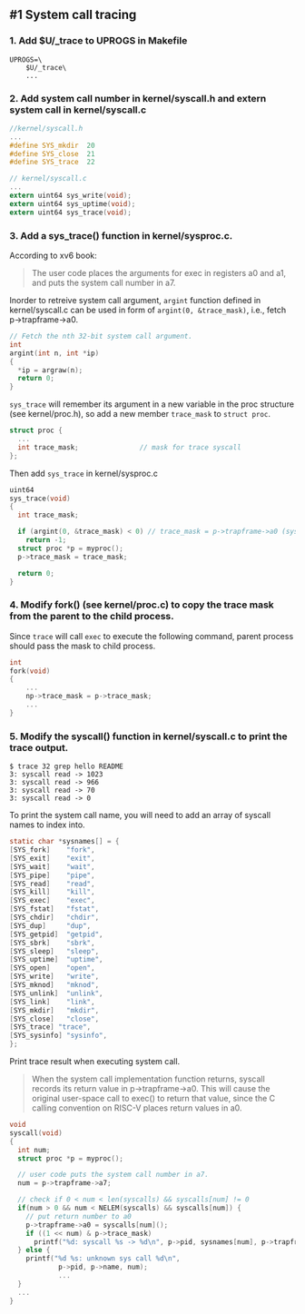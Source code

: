 ## #1 System call tracing 

### 1. Add $U/_trace to UPROGS in Makefile

```
UPROGS=\
    $U/_trace\
    ...
```

### 2. Add system call number in kernel/syscall.h and extern system call in kernel/syscall.c


```c
//kernel/syscall.h
...
#define SYS_mkdir  20
#define SYS_close  21
#define SYS_trace  22
```

```c
// kernel/syscall.c
...
extern uint64 sys_write(void);
extern uint64 sys_uptime(void);
extern uint64 sys_trace(void);
```

### 3. Add a sys_trace() function in kernel/sysproc.c.

According to xv6 book:
> The user code places the arguments for exec in registers a0 and a1, and puts the system call number in a7.

Inorder to retreive system call argument, `argint` function defined in kernel/syscall.c can be used in form of `argint(0, &trace_mask)`, i.e., fetch p->trapframe->a0.

```c
// Fetch the nth 32-bit system call argument.
int
argint(int n, int *ip)
{
  *ip = argraw(n);
  return 0;
}
```

`sys_trace` will remember its argument in a new variable in the proc structure (see kernel/proc.h), so add a new member `trace_mask` to `struct proc`.

```c
struct proc {
  ...
  int trace_mask;               // mask for trace syscall
};

```

Then add `sys_trace` in kernel/sysproc.c
```c
uint64
sys_trace(void)
{
  int trace_mask;

  if (argint(0, &trace_mask) < 0) // trace_mask = p->trapframe->a0 (syscall argument)
    return -1;
  struct proc *p = myproc();
  p->trace_mask = trace_mask;

  return 0;
}
```

### 4. Modify fork() (see kernel/proc.c) to copy the trace mask from the parent to the child process.

Since `trace` will call `exec` to execute the following command, parent process should pass the mask to child process.

```c
int
fork(void)
{
    ...
    np->trace_mask = p->trace_mask;
    ...
}
```

### 5. Modify the syscall() function in kernel/syscall.c to print the trace output.

```
$ trace 32 grep hello README
3: syscall read -> 1023
3: syscall read -> 966
3: syscall read -> 70
3: syscall read -> 0
```

To print the system call name, you will need to add an array of syscall names to index into.

```c
static char *sysnames[] = {
[SYS_fork]    "fork",
[SYS_exit]    "exit",
[SYS_wait]    "wait",
[SYS_pipe]    "pipe",
[SYS_read]    "read",
[SYS_kill]    "kill",
[SYS_exec]    "exec",
[SYS_fstat]   "fstat",
[SYS_chdir]   "chdir",
[SYS_dup]     "dup",
[SYS_getpid]  "getpid",
[SYS_sbrk]    "sbrk",
[SYS_sleep]   "sleep",
[SYS_uptime]  "uptime",
[SYS_open]    "open",
[SYS_write]   "write",
[SYS_mknod]   "mknod",
[SYS_unlink]  "unlink",
[SYS_link]    "link",
[SYS_mkdir]   "mkdir",
[SYS_close]   "close",
[SYS_trace] "trace",
[SYS_sysinfo] "sysinfo",
};
```

Print trace result when executing system call.

> When the system call implementation function returns, syscall records its return value in
p->trapframe->a0. This will cause the original user-space call to exec() to return that value,
since the C calling convention on RISC-V places return values in a0.

```c
void
syscall(void)
{
  int num;
  struct proc *p = myproc();

  // user code puts the system call number in a7.
  num = p->trapframe->a7;

  // check if 0 < num < len(syscalls) && syscalls[num] != 0
  if(num > 0 && num < NELEM(syscalls) && syscalls[num]) {
    // put return number to a0
    p->trapframe->a0 = syscalls[num]();
    if ((1 << num) & p->trace_mask)
      printf("%d: syscall %s -> %d\n", p->pid, sysnames[num], p->trapframe->a0);
  } else {
    printf("%d %s: unknown sys call %d\n",
            p->pid, p->name, num);
            ...
  }
  ...
}
            
```